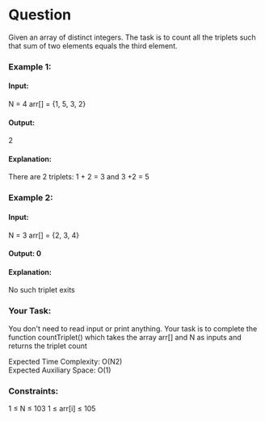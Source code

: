 # Question
Given an array of distinct integers. The task is to count all the triplets such that sum of two elements equals the third element.
 
### Example 1:

#### Input:
N = 4
arr[] = {1, 5, 3, 2}
#### Output: 
2
#### Explanation:
There are 2 triplets: 
1 + 2 = 3 and 3 +2 = 5 
### Example 2:

#### Input: 
N = 3
arr[] = {2, 3, 4}
#### Output: 0
#### Explanation: 
No such triplet exits
### Your Task:  
You don't need to read input or print anything. Your task is to complete the function countTriplet() which takes the array arr[] and N as inputs and returns the triplet count

Expected Time Complexity: O(N2) <br />
Expected Auxiliary Space: O(1)

### Constraints:
1 ≤ N ≤ 103
1 ≤ arr[i] ≤ 105